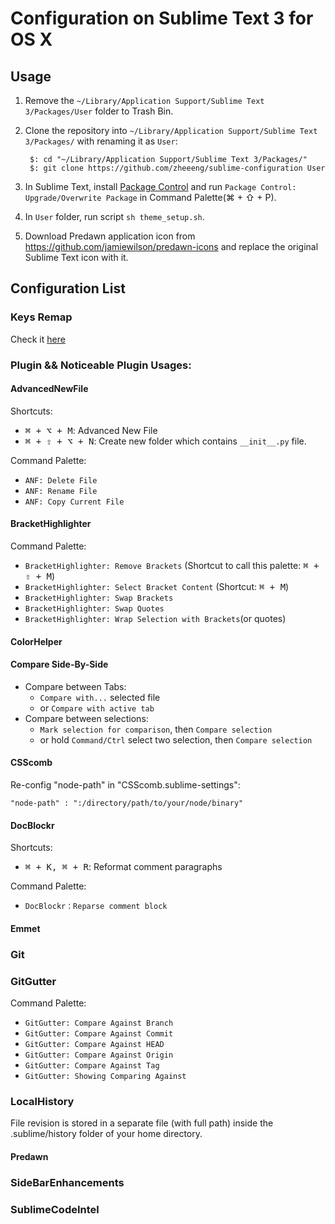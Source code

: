 # Configuration on Sublime Text 3 for OS X

## Usage

1. Remove the `~/Library/Application Support/Sublime Text 3/Packages/User` folder to Trash Bin.
2. Clone the repository into `~/Library/Application Support/Sublime Text 3/Packages/` with renaming it as `User`:

        $: cd "~/Library/Application Support/Sublime Text 3/Packages/"
        $: git clone https://github.com/zheeeng/sublime-configuration User

3. In Sublime Text, install [Package Control](http://wbond.net/sublime_packages/package_control) and run `Package Control: Upgrade/Overwrite Package` in Command Palette(⌘ + ⇧ + P).
4. In `User` folder, run script `sh theme_setup.sh`.
5. Download Predawn application icon from <https://github.com/jamiewilson/predawn-icons> and replace the original Sublime Text icon with it.

## Configuration List

### Keys Remap

Check it [here](./Shortctus.md)

### Plugin && Noticeable Plugin Usages:

#### AdvancedNewFile

Shortcuts:

* <kbd>⌘ + ⌥ + M</kbd>: Advanced New File
* <kbd>⌘ + ⇧ + ⌥ + N</kbd>: Create new folder which contains `__init__.py` file.

Command Palette:

* `ANF: Delete File`
* `ANF: Rename File`
* `ANF: Copy Current File`

#### BracketHighlighter

Command Palette:

* `BracketHighlighter: Remove Brackets` (Shortcut to call this palette: <kbd>⌘ + ⇧ + M</kbd>)
* `BracketHighlighter: Select Bracket Content` (Shortcut: <kbd>⌘ + M</kbd>)
* `BracketHighlighter: Swap Brackets`
* `BracketHighlighter: Swap Quotes`
* `BracketHighlighter: Wrap Selection with Brackets`(or quotes)

#### ColorHelper

#### Compare Side-By-Side

* Compare between Tabs:
    * `Compare with...` selected file
    * or `Compare with active tab`
* Compare between selections:
    * `Mark selection for comparison`, then `Compare selection`
    * or hold `Command/Ctrl` select two selection, then `Compare selection`

#### CSScomb

Re-config "node-path" in "CSScomb.sublime-settings":

    "node-path" : ":/directory/path/to/your/node/binary"

#### DocBlockr

Shortcuts:

* <kbd>⌘ + K, ⌘ + R</kbd>: Reformat comment paragraphs

Command Palette:

* `DocBlockr：Reparse comment block`

#### Emmet

### Git

### GitGutter

Command Palette:
* `GitGutter: Compare Against Branch`
* `GitGutter: Compare Against Commit`
* `GitGutter: Compare Against HEAD`
* `GitGutter: Compare Against Origin`
* `GitGutter: Compare Against Tag`
* `GitGutter: Showing Comparing Against`

### LocalHistory

File revision is stored in a separate file (with full path) inside the .sublime/history folder of your home directory.

#### Predawn

### SideBarEnhancements

### SublimeCodeIntel

